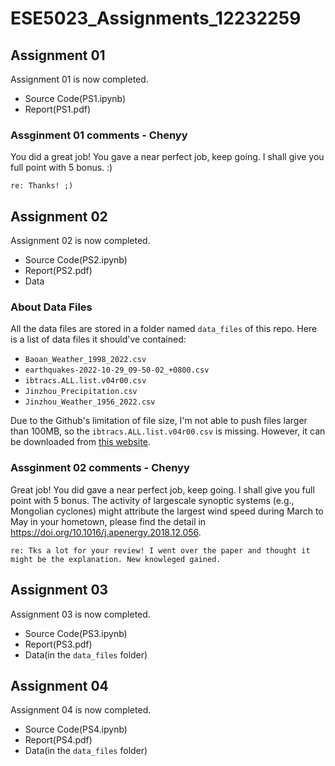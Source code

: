 # ESE5023_Assignments_12232259

## Assignment 01

Assignment 01 is now completed.

- Source Code(PS1.ipynb)
- Report(PS1.pdf)

### Assginment 01 comments - Chenyy
You did a great job! You gave a near perfect job, keep going. I shall give you full point with 5 bonus. :)

	re: Thanks! ;)

## Assignment 02

Assignment 02 is now completed.

- Source Code(PS2.ipynb)
- Report(PS2.pdf)
- Data

### About Data Files
All the data files are stored in a folder named `data_files` of this repo. Here is a list of data files it should've contained:

- `Baoan_Weather_1998_2022.csv`
- `earthquakes-2022-10-29_09-50-02_+0800.csv`
- `ibtracs.ALL.list.v04r00.csv`
- `Jinzhou_Precipitation.csv`
- `Jinzhou_Weather_1956_2022.csv`

Due to the Github's limitation of file size, I'm not able to push files larger than 100MB, so the `ibtracs.ALL.list.v04r00.csv` is missing.
However, it can be downloaded from [this website](https://www.ncei.noaa.gov/products/international-best-track-archive?name=ibtracs-data).

### Assginment 02 comments - Chenyy
Great job! You did gave a near perfect job, keep going. I shall give you full point with 5 bonus.
The activity of largescale synoptic systems (e.g., Mongolian cyclones) might attribute the largest wind speed during March to May in your hometown, please find the detail in https://doi.org/10.1016/j.apenergy.2018.12.056.

	re: Tks a lot for your review! I went over the paper and thought it might be the explanation. New knowleged gained.
	
## Assignment 03

Assignment 03 is now completed.

- Source Code(PS3.ipynb)
- Report(PS3.pdf)
- Data(in the `data_files` folder)

## Assignment 04

Assignment 04 is now completed.

- Source Code(PS4.ipynb)
- Report(PS4.pdf)
- Data(in the `data_files` folder)
